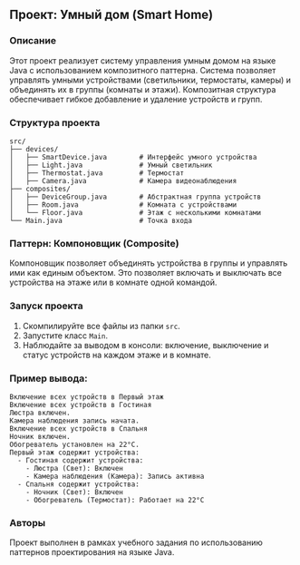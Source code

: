 ## Проект: Умный дом (Smart Home)

### Описание
Этот проект реализует систему управления умным домом на языке Java с использованием композитного паттерна. Система позволяет управлять умными устройствами (светильники, термостаты, камеры) и объединять их в группы (комнаты и этажи). Композитная структура обеспечивает гибкое добавление и удаление устройств и групп.

### Структура проекта
```
src/
├── devices/
│   ├── SmartDevice.java        # Интерфейс умного устройства
│   ├── Light.java              # Умный светильник
│   ├── Thermostat.java         # Термостат
│   ├── Camera.java             # Камера видеонаблюдения
├── composites/
│   ├── DeviceGroup.java        # Абстрактная группа устройств
│   ├── Room.java               # Комната с устройствами
│   └── Floor.java              # Этаж с несколькими комнатами
└── Main.java                   # Точка входа
```

### Паттерн: Компоновщик (Composite)
Компоновщик позволяет объединять устройства в группы и управлять ими как единым объектом. Это позволяет включать и выключать все устройства на этаже или в комнате одной командой.

### Запуск проекта
1. Скомпилируйте все файлы из папки `src`.
2. Запустите класс `Main`.
3. Наблюдайте за выводом в консоли: включение, выключение и статус устройств на каждом этаже и в комнате.

### Пример вывода:
```
Включение всех устройств в Первый этаж
Включение всех устройств в Гостиная
Люстра включен.
Камера наблюдения запись начата.
Включение всех устройств в Спальня
Ночник включен.
Обогреватель установлен на 22°C.
Первый этаж содержит устройства:
  - Гостиная содержит устройства:
    - Люстра (Свет): Включен
    - Камера наблюдения (Камера): Запись активна
  - Спальня содержит устройства:
    - Ночник (Свет): Включен
    - Обогреватель (Термостат): Работает на 22°C
```

### Авторы
Проект выполнен в рамках учебного задания по использованию паттернов проектирования на языке Java.
